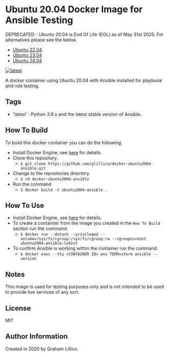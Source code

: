 # Ubuntu 20.04 Docker Image for Ansible Testing

DEPRECATED - Ubuntu 20.04 is End Of Life (EOL) as of May 31st 2025. For alternatives please see the below.

  - [Ubuntu 22.04](https://github.com/glillico/docker-ubuntu2204-ansible)
  - [Ubuntu 23.04](https://github.com/glillico/docker-ubuntu2304-ansible)
  - [Ubuntu 24.04](https://github.com/glillico/docker-ubuntu2404-ansible)

[![latest](https://github.com/glillico/docker-ubuntu2004-ansible/workflows/latest/badge.svg)](https://github.com/glillico/docker-ubuntu2004-ansible/actions?query=workflow%3Alatest)

A docker container using Ubuntu 20.04 with Ansible installed for playbook and role testing.

## Tags

  - 'latest'  : Python 3.8.x and the latest stable version of Ansible.

## How To Build

To build this docker container you can do the following.

  - Install Docker Engine, see [here](https://docs.docker.com/engine/install/) for details.
  - Clone this repository.
    - `$ git clone https://github.com/glillico/docker-ubuntu2004-ansible.git`
  - Change to the repositories directory.
    - `$ cd docker-ubuntu2004-ansible`
  - Run the command
    - `$ docker build -t ubuntu2004-ansible .`

## How To Use

  - Install Docker Engine, see [here](https://docs.docker.com/engine/install/) for details.
  - To create a containter from the image you created in the `How To Build` section run the command.
    - `$ docker run --detach --privileged --volume=/sys/fs/cgroup:/sys/fs/cgroup:rw --cgroupns=host ubuntu2004-ansible:latest`
  - To confirm Ansible is working within the container run the command.
    - `$ docker exec --tty <CONTAINER ID> env TERM=xterm ansible --version`

## Notes

This image is used for testing purposes only and is not intended to be used to provide live services of any sort.

## License

MIT

## Author Information

Created in 2020 by Graham Lillico.

